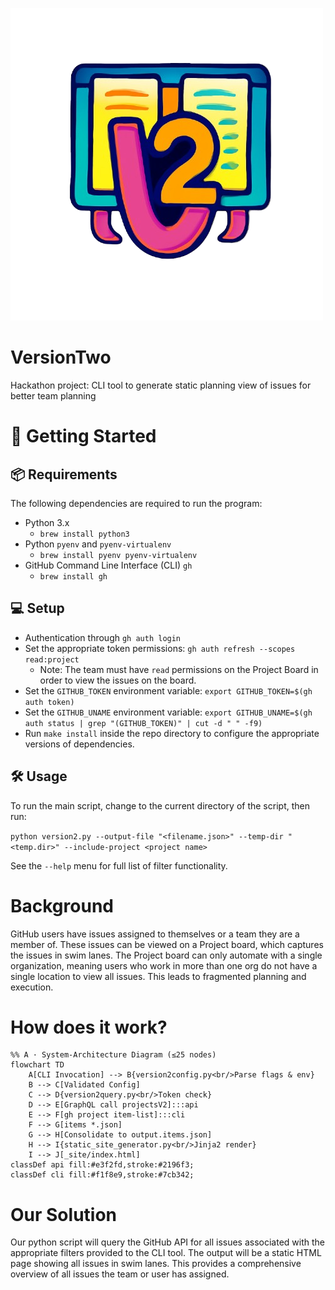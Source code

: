 ![App icon](images/FullSizeIcon.png)

# VersionTwo
Hackathon project: CLI tool to generate static planning view of issues for better team planning

# 🚀 Getting Started
## 📦 Requirements
The following dependencies are required to run the program:
- Python 3.x
  - `brew install python3`
- Python `pyenv` and `pyenv-virtualenv`
  -  `brew install pyenv pyenv-virtualenv`
- GitHub Command Line Interface (CLI) `gh`
  - `brew install gh`

## 💻 Setup
- Authentication through `gh auth login`
- Set the appropriate token permissions: `gh auth refresh --scopes read:project`
  - Note: The team must have `read` permissions on the Project Board in order to view the issues on the board.
- Set the `GITHUB_TOKEN` environment variable: `export GITHUB_TOKEN=$(gh auth token)`
- Set the `GITHUB_UNAME` environment variable: `export GITHUB_UNAME=$(gh auth status | grep "(GITHUB_TOKEN)" | cut -d " " -f9)`
- Run `make install` inside the repo directory to configure the appropriate versions of dependencies.

## 🛠 Usage
To run the main script, change to the current directory of the script, then run:

`python version2.py --output-file "<filename.json>" --temp-dir "<temp.dir>" --include-project <project name>`

See the `--help` menu for full list of filter functionality.

# Background
GitHub users have issues assigned to themselves or a team they are a member of. These issues can be viewed on a 
Project board, which captures the issues in swim lanes. The Project board can only automate with a single organization,
meaning users who work in more than one org do not have a single location to view all issues. This leads to fragmented
planning and execution.

# How does it work?

```mermaid
%% A · System-Architecture Diagram (≤25 nodes)
flowchart TD
    A[CLI Invocation] --> B{version2config.py<br/>Parse flags & env}
    B --> C[Validated Config]
    C --> D{version2query.py<br/>Token check}
    D --> E[GraphQL call projectsV2]:::api
    E --> F[gh project item-list]:::cli
    F --> G[items *.json]
    G --> H[Consolidate to output.items.json]
    H --> I{static_site_generator.py<br/>Jinja2 render}
    I --> J[_site/index.html]
classDef api fill:#e3f2fd,stroke:#2196f3;
classDef cli fill:#f1f8e9,stroke:#7cb342;
```

# Our Solution
Our python script will query the GitHub API for all issues associated with the appropriate filters provided to the CLI
tool. The output will be a static HTML page showing all issues in swim lanes. This provides a comprehensive overview
of all issues the team or user has assigned. 
